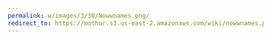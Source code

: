 ```yaml
---
permalink: w/images/3/30/Nowwnames.png/
redirect_to: https://mothur.s3.us-east-2.amazonaws.com/wiki/nowwnames.png
---
```


